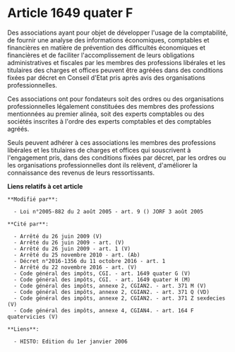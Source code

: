 # Article 1649 quater F

Des associations ayant pour objet de développer l'usage de la comptabilité, de fournir une analyse des informations
économiques, comptables et financières en matière de prévention des difficultés économiques et financières et de faciliter
l'accomplissement de leurs obligations administratives et fiscales par les membres des professions libérales et les
titulaires des charges et offices peuvent être agréées dans des conditions fixées par décret en Conseil d'Etat pris après
avis des organisations professionnelles.

Ces associations ont pour fondateurs soit des ordres ou des organisations professionnelles légalement constituées des membres
des professions mentionnées au premier alinéa, soit des experts comptables ou des sociétés inscrites à l'ordre des experts
comptables et des comptables agréés.

Seuls peuvent adhérer à ces associations les membres des professions libérales et les titulaires de charges et offices qui
souscrivent à l'engagement pris, dans des conditions fixées par décret, par les ordres ou les organisations professionnelles
dont ils relèvent, d'améliorer la connaissance des revenus de leurs ressortissants.

**Liens relatifs à cet article**

	**Modifié par**:

	  - Loi n°2005-882 du 2 août 2005 - art. 9 () JORF 3 août 2005

	**Cité par**:

	  - Arrêté du 26 juin 2009 (V)
	  - Arrêté du 26 juin 2009 - art. (V)
	  - Arrêté du 26 juin 2009 - art. 1 (V)
	  - Arrêté du 25 novembre 2010 - art. (Ab)
	  - Décret n°2016-1356 du 11 octobre 2016 - art. 1
	  - Arrêté du 22 novembre 2016 - art. (V)
	  - Code général des impôts, CGI. - art. 1649 quater G (V)
	  - Code général des impôts, CGI. - art. 1649 quater H (M)
	  - Code général des impôts, annexe 2, CGIAN2. - art. 371 M (V)
	  - Code général des impôts, annexe 2, CGIAN2. - art. 371 Q (VD)
	  - Code général des impôts, annexe 2, CGIAN2. - art. 371 Z sexdecies (V)
	  - Code général des impôts, annexe 4, CGIAN4. - art. 164 F quatervicies (V)

	**Liens**:

	  - HISTO: Edition du 1er janvier 2006
